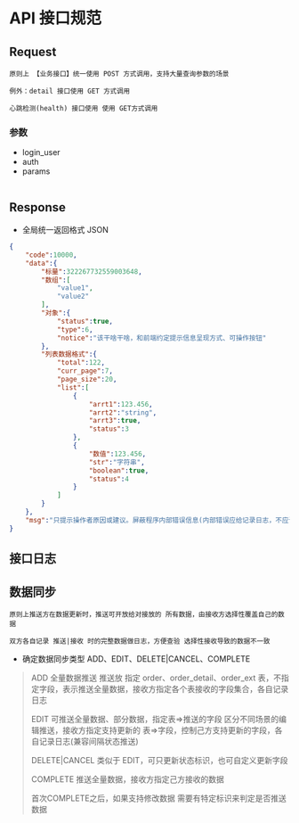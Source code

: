 # API 接口规范


## Request

```tip
原则上 【业务接口】统一使用 POST 方式调用，支持大量查询参数的场景

例外：detail 接口使用 GET 方式调用

心跳检测(health) 接口使用 使用 GET方式调用
```

### 参数

* login_user
* auth
* params

```json

```


## Response

* 全局统一返回格式 JSON

```json
{
    "code":10000,
    "data":{
        "标量":322267732559003648,
        "数组":[
            "value1",
            "value2"
        ],
        "对象":{
            "status":true,
            "type":6,
            "notice":"该干啥干啥，和前端约定提示信息呈现方式、可操作按钮"
        },
        "列表数据格式":{
            "total":122,
            "curr_page":7,
            "page_size":20,
            "list":[
                {
                    "arrt1":123.456,
                    "arrt2":"string",
                    "arrt3":true,
                    "status":3
                },
                {
                    "数值":123.456,
                    "str":"字符串",
                    "boolean":true,
                    "status":4
                }
            ]
        }
    },
    "msg":"只提示操作者原因或建议。屏蔽程序内部错误信息(内部错误应给记录日志，不应该暴露出去)"
}
```

## 接口日志


## 数据同步

```danger
原则上推送方在数据更新时，推送可开放给对接放的 所有数据，由接收方选择性覆盖自己的数据

双方各自记录 推送|接收 时的完整数据做日志，方便查验 选择性接收导致的数据不一致
```

* 确定数据同步类型 ADD、EDIT、DELETE|CANCEL、COMPLETE
> ADD 全量数据推送 推送放 指定 order、order_detail、order_ext 表，不指定字段，表示推送全量数据，接收方指定各个表接收的字段集合，各自记录日志
> 
> EDIT 可推送全量数据、部分数据，指定表=>推送的字段 区分不同场景的编辑推送，接收方指定支持更新的 表=>字段，控制己方支持更新的字段，各自记录日志(兼容间隔状态推送)
> 
> DELETE|CANCEL 类似于 EDIT，可只更新状态标识，也可自定义更新字段
> 
> COMPLETE 推送全量数据，接收方指定己方接收的数据
> 
> 首次COMPLETE之后，如果支持修改数据 需要有特定标识来判定是否推送数据 
